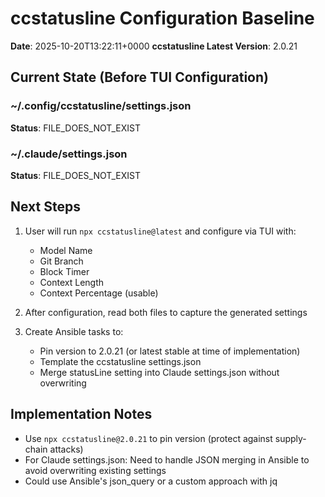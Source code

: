 # ccstatusline Configuration Baseline

**Date**: 2025-10-20T13:22:11+0000
**ccstatusline Latest Version**: 2.0.21

## Current State (Before TUI Configuration)

### ~/.config/ccstatusline/settings.json
**Status**: FILE_DOES_NOT_EXIST

### ~/.claude/settings.json
**Status**: FILE_DOES_NOT_EXIST

## Next Steps

1. User will run `npx ccstatusline@latest` and configure via TUI with:
   - Model Name
   - Git Branch
   - Block Timer
   - Context Length
   - Context Percentage (usable)

2. After configuration, read both files to capture the generated settings

3. Create Ansible tasks to:
   - Pin version to 2.0.21 (or latest stable at time of implementation)
   - Template the ccstatusline settings.json
   - Merge statusLine setting into Claude settings.json without overwriting

## Implementation Notes

- Use `npx ccstatusline@2.0.21` to pin version (protect against supply-chain attacks)
- For Claude settings.json: Need to handle JSON merging in Ansible to avoid overwriting existing settings
- Could use Ansible's json_query or a custom approach with jq
